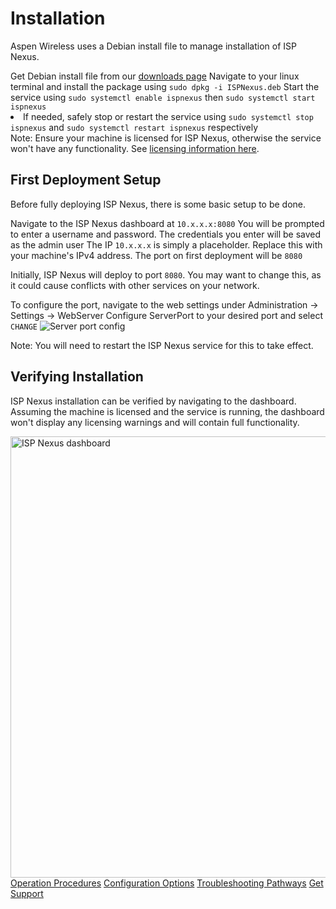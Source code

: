 # Installation

<p>
    Aspen Wireless uses a Debian install file to manage installation of ISP Nexus.
</p>

<procedure title="Get ISP Nexus Package">
    <step>Get Debian install file from our <a href="https://aspenwireless.net">downloads page</a></step>
    <step>Navigate to your linux terminal and install the package using <code>sudo dpkg -i ISPNexus.deb</code></step>
    <step>Start the service using <code>sudo systemctl enable ispnexus</code>
    then <code>sudo systemctl start ispnexus</code></step>
    <list>
        <li>If needed, safely stop or restart the service using <code>sudo systemctl stop ispnexus</code> and
        <code>sudo systemctl restart ispnexus</code> respectively</li>
    </list>
</procedure>

<tip>
    Note: Ensure your machine is licensed for ISP Nexus,
    otherwise the service won't have any functionality.
    See <a href="Licensing.md">licensing information here</a>.
</tip>

## First Deployment Setup

<p>
    Before fully deploying ISP Nexus, there is some basic setup to be done.
</p>

<procedure title="Creating Initial User">
    <step>Navigate to the ISP Nexus dashboard at <code>10.x.x.x:8080</code></step>
    <step>You will be prompted to enter a username and password.
    The credentials you enter will be saved as the <control>admin</control> user</step>
</procedure>

<tip>
    The IP <code>10.x.x.x</code> is simply a placeholder.
    Replace this with your machine's IPv4 address.
    The port on first deployment will be <code>8080</code>
</tip>

<procedure title="Configuring ISP Nexus Port" id="installation-configure-port">
    <p>
        Initially, ISP Nexus will deploy to port <code>8080</code>. You may want to change this,
        as it could cause conflicts with other services on your network.
    </p>
    <step>To configure the port, navigate to the web settings
    under <control>Administration → Settings → WebServer</control></step>
    <step>Configure <control>ServerPort</control> to your desired port and select <code>CHANGE</code></step>
    <img src="server-port.png" alt="Server port config" border-effect="line"/>
</procedure>

<tip>Note: You will need to restart the ISP Nexus service for this to take effect.</tip>

## Verifying Installation

<p>
    ISP Nexus installation can be verified by navigating to the dashboard.
    Assuming the machine is licensed and the service is running, the dashboard won't display
    any licensing warnings and will contain full functionality.
</p>

<img src="dashboard.png" alt="ISP Nexus dashboard" border-effect="line" width="706"/>

<seealso style="cards">
    <category ref="related">
        <a href="Operation.topic" summary="Get started with operating and maintaining your new service">
            Operation Procedures</a>
        <a href="Configuration.md" summary="Learn about ISP Nexus configuration options">
            Configuration Options</a>
        <a href="Troubleshooting.md" summary="Prepare for outages before they arrive">
            Troubleshooting Pathways</a>
        <a href="Support.md" summary="Contact Aspen Wireless">
            Get Support</a>
    </category>
</seealso>